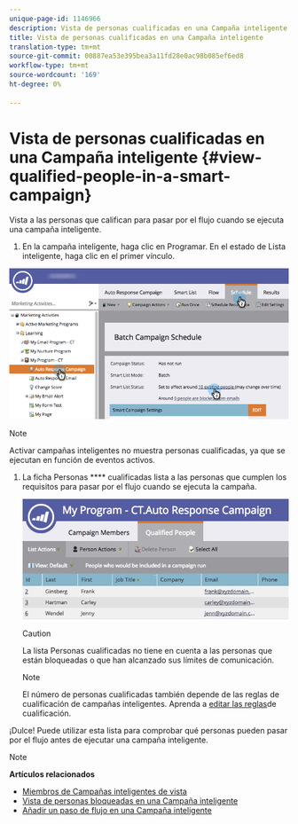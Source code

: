 ```yaml
---
unique-page-id: 1146966
description: Vista de personas cualificadas en una Campaña inteligente - Documentos de marketing - Documentación del producto
title: Vista de personas cualificadas en una Campaña inteligente
translation-type: tm+mt
source-git-commit: 00887ea53e395bea3a11fd28e0ac98b085ef6ed8
workflow-type: tm+mt
source-wordcount: '169'
ht-degree: 0%

---
```



# Vista de personas cualificadas en una Campaña inteligente {#view-qualified-people-in-a-smart-campaign}

Vista a las personas que califican para pasar por el flujo cuando se ejecuta una campaña inteligente.

1. En la campaña inteligente, haga clic en Programar. En el estado de Lista inteligente, haga clic en el primer vínculo.

![](assets/qualifedpeople-hands.png)

>[!NOTE]
>
>Activar campañas inteligentes no muestra personas cualificadas, ya que se ejecutan en función de eventos activos.

1. La ficha Personas **** cualificadas lista a las personas que cumplen los requisitos para pasar por el flujo cuando se ejecuta la campaña.

   ![](assets/qualifiedpeople-tab.png)

   >[!CAUTION]
   >
   >La lista Personas cualificadas no tiene en cuenta a las personas que están bloqueadas o que han alcanzado sus límites de comunicación.

   >[!NOTE]
   >
   >El número de personas cualificadas también depende de las reglas de cualificación de campañas inteligentes. Aprenda a [editar las reglas](../../../../product-docs/core-marketo-concepts/smart-campaigns/using-smart-campaigns/edit-qualification-rules-in-a-smart-campaign.md)de cualificación.

¡Dulce! Puede utilizar esta lista para comprobar qué personas pueden pasar por el flujo antes de ejecutar una campaña inteligente.

>[!NOTE]
>
>**Artículos relacionados**
>
>* [Miembros de Campañas inteligentes de vista](view-smart-campaign-members.md)
>* [Vista de personas bloqueadas en una Campaña inteligente](view-blocked-people-in-a-smart-campaign.md)
>* [Añadir un paso de flujo en una Campaña inteligente](../../../../product-docs/core-marketo-concepts/smart-campaigns/flow-actions/add-a-flow-step-to-a-smart-campaign.md)

>



